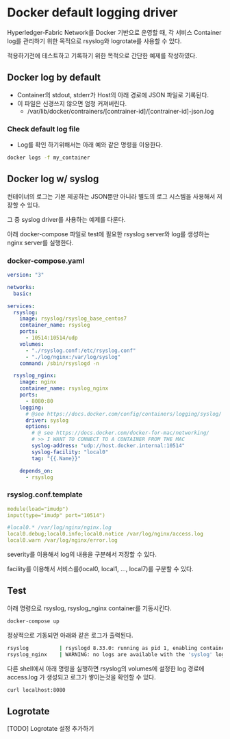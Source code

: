 # Docker default logging driver

Hyperledger-Fabric Network를 Docker 기반으로 운영할 때, 각 서비스 Container log를 관리하기 위한 목적으로 rsyslog와 logrotate를 사용할 수 있다.

적용하기전에 테스트하고 기록하기 위한 목적으로 간단한 예제를 작성하였다.

## Docker log by default

* Container의 stdout, stderr가 Host의 아래 경로에 JSON 파일로 기록된다.
* 이 파일은 신경쓰지 않으면 엄청 커져버린다.
  * /var/lib/docker/contrainers/[contrainer-id]/[contrainer-id]-json.log

### Check default log file

* Log를 확인 하기위해서는 아래 예와 같은 명령을 이용한다.

```bash
docker logs -f my_container
```

## Docker log w/ syslog

컨테이너의 로그는 기본 제공하는 JSON뿐만 아니라 별도의 로그 시스템을 사용해서 저장할 수 있다.

그 중 syslog driver를 사용하는 예제를 다룬다.

아래 docker-compose 파일로 test에 필요한 rsyslog server와 log를 생성하는 nginx server를 실행한다.

### docker-compose.yaml

```yaml
version: "3"

networks:
  basic:

services:
  rsyslog:
    image: rsyslog/rsyslog_base_centos7
    container_name: rsyslog
    ports:
      - 10514:10514/udp
    volumes:
      - "./rsyslog.conf:/etc/rsyslog.conf"
      - "./log/nginx:/var/log/syslog"
    command: /sbin/rsyslogd -n

  rsyslog_nginx:
    image: nginx
    container_name: rsyslog_nginx
    ports:
      - 8080:80
    logging:
      # @see https://docs.docker.com/config/containers/logging/syslog/
      driver: syslog
      options:
        # @ see https://docs.docker.com/docker-for-mac/networking/
        # >> I WANT TO CONNECT TO A CONTAINER FROM THE MAC
        syslog-address: "udp://host.docker.internal:10514"
        syslog-facility: "local0"
        tag: "{{.Name}}"

    depends_on:
      - rsyslog
```

### rsyslog.conf.template

```yaml
module(load="imudp")
input(type="imudp" port="10514")

#local0.* /var/log/nginx/nginx.log
local0.debug;local0.info;local0.notice /var/log/nginx/access.log
local0.warn /var/log/nginx/error.log
```

severity를 이용해서 log의 내용을 구분해서 저장할 수 있다.

facility를 이용해서 서비스를(local0, local1, ..., local7)를 구분할 수 있다.

## Test

아래 명령으로 rsyslog, rsyslog_nginx container를 기동시킨다.

```bash
docker-compose up
```

정상적으로 기동되면 아래와 같은 로그가 출력된다.

```bash
rsyslog          | rsyslogd 8.33.0: running as pid 1, enabling container-specific defaults, press ctl-c to terminate rsyslog
rsyslog_nginx    | WARNING: no logs are available with the 'syslog' log driver
```

다른 shell에서 아래 명령을 실행하면 rsyslog의 volumes에 설정한 log 경로에 access.log 가 생성되고 로그가 쌓이는것을 확인할 수 있다.

```bash
curl localhost:8080
```

## Logrotate

[TODO] Logrotate 설정 추가하기

